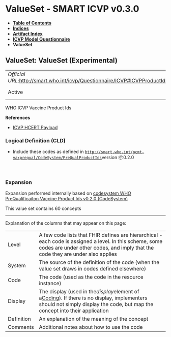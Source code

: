 # ValueSet - SMART ICVP v0.3.0

* [**Table of Contents**](toc.md)
* [**Indices**](indices.md)
* [**Artifact Index**](artifacts.md)
* [**ICVP Model Questionnaire**](Questionnaire-ICVP.md)
* **ValueSet**

## ValueSet: ValueSet (Experimental) 

| | |
| :--- | :--- |
| *Official URL*:http://smart.who.int/icvp/Questionnaire/ICVP#ICVPProductIds | *Version*:0.3.0 |
| Active | *Computable Name*:ICVPProductIds |

 
WHO ICVP Vaccine Product Ids 

 **References** 

* [ICVP HCERT Payload](StructureDefinition-ICVPMinVaccineDetails.md)

### Logical Definition (CLD)

* Include these codes as defined in [`http://smart.who.int/pcmt-vaxprequal/CodeSystem/PreQualProductIds`](http://smart.who.int/pcmt-vaxprequal/v0.2.0/CodeSystem-PreQualProductIds.html)version 📦0.2.0

 

### Expansion

Expansion performed internally based on [codesystem WHO PreQualificaiton Vaccine Product Ids v0.2.0 (CodeSystem)](http://smart.who.int/pcmt-vaxprequal/v0.2.0/CodeSystem-PreQualProductIds.html)

This value set contains 60 concepts

-------

 Explanation of the columns that may appear on this page: 

| | |
| :--- | :--- |
| Level | A few code lists that FHIR defines are hierarchical - each code is assigned a level. In this scheme, some codes are under other codes, and imply that the code they are under also applies |
| System | The source of the definition of the code (when the value set draws in codes defined elsewhere) |
| Code | The code (used as the code in the resource instance) |
| Display | The display (used in the*display*element of a[Coding](http://hl7.org/fhir/R4/datatypes.html#Coding)). If there is no display, implementers should not simply display the code, but map the concept into their application |
| Definition | An explanation of the meaning of the concept |
| Comments | Additional notes about how to use the code |


